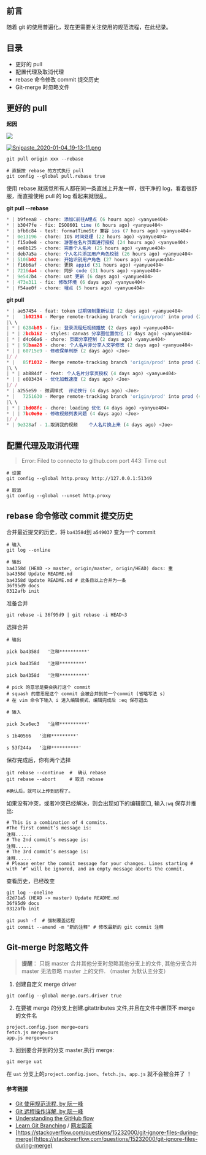 ## 前言

随着 git 的使用普遍化，现在更需要关注使用的规范流程，在此纪录。

## 目录

-   更好的 pull
-   配置代理及取消代理
-   rebase 命令修改 commit 提交历史
-   Git-merge 时忽略文件

## 更好的 pull

**起因**

[![](https://camo.githubusercontent.com/882847d386256c1f6ae303b5ace18cb5f6023ee5/687474703a2f2f7777312e73696e61696d672e636e2f6c617267652f64663535316561356c793167616b71716b617265726a32306f733062317133702e6a7067)](https://camo.githubusercontent.com/882847d386256c1f6ae303b5ace18cb5f6023ee5/687474703a2f2f7777312e73696e61696d672e636e2f6c617267652f64663535316561356c793167616b71716b617265726a32306f733062317133702e6a7067)

[![Snipaste_2020-01-04_19-13-11.png](https://camo.githubusercontent.com/ea13c1d1698bbf9f214de1d95abd70dc2dabcc75/687474703a2f2f7777312e73696e61696d672e636e2f6c617267652f64663535316561356c793167616b71726b38796a6a6a3230766f3064746d79622e6a7067)](https://camo.githubusercontent.com/ea13c1d1698bbf9f214de1d95abd70dc2dabcc75/687474703a2f2f7777312e73696e61696d672e636e2f6c617267652f64663535316561356c793167616b71726b38796a6a6a3230766f3064746d79622e6a7067)

```shell
git pull origin xxx --rebase

# 直接按 rebase 的方式执行 pull
git config --global pull.rebase true
```

使用 rebase 就感觉所有人都在同一条直线上开发一样，很干净的 log，看着很舒服，而直接使用 pull 的 log 看起来就很乱。

**git pull --rebase**

```js
* | b9feea8 - chore: 添加C前往A埋点 (6 hours ago) <yanyue404>
* | b3047fe - fix: ISO8601 time (6 hours ago) <yanyue404>
* | bfb6c84 - test: formatTimeStr 兼容 ios (7 hours ago) <yanyue404>
* | 0e13196 - chore: IOS 时间处理 (22 hours ago) <yanyue404>
* | f15a0e8 - chore: 游客在名片页面进行授权 (24 hours ago) <yanyue404>
* | ee8b125 - chore: 完善个人名片 (25 hours ago) <yanyue404>
* | deb7a5a - chore: 个人名片添加用户角色校验 (26 hours ago) <yanyue404>
* | 5106b02 - chore: 开始识别用户角色 (27 hours ago) <yanyue404>
* | f16b6af - chore: 更换 appid (31 hours ago) <yanyue404>
* | 7216da4 - chore: 同步 code (31 hours ago) <yanyue404>
* | 9e542b4 - chore: uat 更新 (6 days ago) <yanyue404>
* | 473e311 - fix: 修改环境 (6 days ago) <yanyue404>
* | f54ae0f - chore: 埋点 (5 hours ago) <yanyue404>
```

**git pull**

```js
* | ae57454 - feat: token 过期强制重新认证 (2 days ago) <yanyue404>
* |   1b02194 - Merge remote-tracking branch 'origin/prod' into prod (2 days ago) <Joe>
|\ \
| * | 6284b85 - fix: 登录流程短视频播放 (2 days ago) <yanyue404>
| * | 2bcb162 - styles: canvas 分享图位置优化 (2 days ago) <yanyue404>
| * | d4c66a6 - chore: 页面分享控制 (2 days ago) <yanyue404>
| * | 91baa28 - chore: 个人名片非分享人文字修改 (2 days ago) <yanyue404>
* | | 60715e9 - 修改保单判断 (2 days ago) <Joe>
|/ /
* |   85f1032 - Merge remote-tracking branch 'origin/prod' into prod (2 days ago) <Joe>
|\ \
| * | ab884df - feat: 个人名片分享页授权 (4 days ago) <yanyue404>
* | | e603434 - 优化加载速度 (2 days ago) <Joe>
|/ /
* | a255e59 - 微调样式  评论换行 (4 days ago) <Joe>
* |   7251630 - Merge remote-tracking branch 'origin/prod' into prod (4 days ago) <Joe>
|\ \
| * | 1bd08fc - chore: loading 优化 (4 days ago) <yanyue404>
* | | 7bc0e9e - 修改视频列表问题 (4 days ago) <Joe>
|/ /
* | 9e328af - 1.取消我的视频    个人名片换上来 (4 days ago) <Joe>
```

## 配置代理及取消代理

> Error: Filed to connecto to github.com port 443: Time out

```shell
# 设置
git config --global http.proxy http://127.0.0.1:51349

# 取消
git config --global --unset http.proxy
```

## rebase 命令修改 commit 提交历史

合并最近提交的历史，将 `ba4358d`到 `a549037` 变为一个 commit

```shell
# 输入
git log --online

# 输出
ba4358d (HEAD -> master, origin/master, origin/HEAD) docs: 重
ba4358d Update README.md
ba4358d Update README.md # 此条目以上合并为一条
36f95d9 docs
0312afb init
```

准备合并

```shell
git rebase -i 36f95d9 | git rebase -i HEAD~3
```

选择合并

```shell
# 输出

pick ba4358d   '注释**********'

pick ba4358d   '注释*********'

pick ba4358d   '注释**********'

# pick 的意思是要会执行这个 commit
# squash 的意思是这个 commit 会被合并到前一个commit (省略写法 s)
# 在 vim 命令下输入 i 进入编辑模式，编辑完成后 :eq 保存退出

# 输入

pick 3ca6ec3   '注释**********'

s 1b40566   '注释*********'

s 53f244a   '注释**********'
```

保存完成后，你有两个选择

```shell
git rebase --continue  #  确认 rebase
git rebase --abort     # 取消 rebase

#确认后，就可以上传到远程了。
```

如果没有冲突，或者冲突已经解决，则会出现如下的编辑窗口, 输入`:wq` 保存并推出:

```shell
# This is a combination of 4 commits.
#The first commit’s message is:
注释......
# The 2nd commit’s message is:
注释......
# The 3rd commit’s message is:
注释......
# Please enter the commit message for your changes. Lines starting # with ‘#’ will be ignored, and an empty message aborts the commit.
```

查看历史，已经改变

```shell
git log --oneline
d2d71a5 (HEAD -> master) Update README.md
36f95d9 docs
0312afb init
```

```shell
git push -f  # 强制覆盖远程
git commit --amend -m "新的注释" # 修改最新的 git commit 注释
```

## Git-merge 时忽略文件

> **提醒**： 只能 master 合并其他分支时忽略其他分支上的文件, 其他分支合并 master 无法忽略 master 上的文件. （master 为默认主分支）

1.  创建自定义 merge driver

```shell
git config --global merge.ours.driver true
```

2.  在要被 merge 的分支上创建.gitattributes 文件,并且在文件中置顶不 merge 的文件名

```shell
project.config.json merge=ours
fetch.js merge=ours
app.js merge=ours
```

3.  回到要合并到的分支 master,执行 merge:

```shell
git merge uat
```

在 `uat` 分支上的`project.config.json`、`fetch.js`、`app.js` 就不会被合并了 ！

#### 参考链接

-   [Git 使用规范流程, by 阮一峰](http://www.ruanyifeng.com/blog/2015/08/git-use-process.html)
-   [Git 远程操作详解, by 阮一峰](http://www.ruanyifeng.com/blog/2014/06/git_remote.html)
-   [Understanding the GitHub flow](https://guides.github.com/introduction/flow/)
-   [Learn Git Branching](https://learngitbranching.js.org/) / [网友回答](https://www.jianshu.com/p/6e94b5592c40)
-   [https://stackoverflow.com/questions/15232000/git-ignore-files-during-merge](https://stackoverflow.com/questions/15232000/git-ignore-files-during-merge)